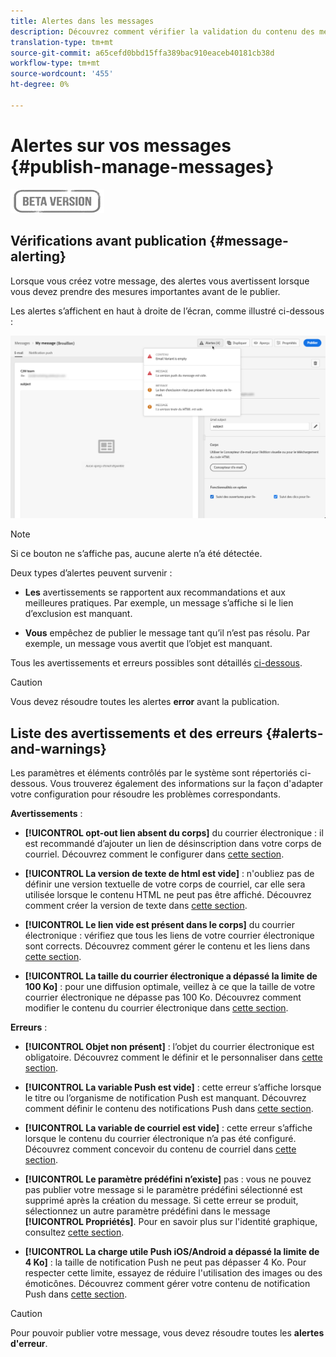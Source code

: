 ```yaml
---
title: Alertes dans les messages
description: Découvrez comment vérifier la validation du contenu des messages et résoudre les problèmes
translation-type: tm+mt
source-git-commit: a65cefd0bbd15ffa389bac910eaceb40181cb38d
workflow-type: tm+mt
source-wordcount: '455'
ht-degree: 0%

---
```


# Alertes sur vos messages {#publish-manage-messages}

![](assets/do-not-localize/badge.png)

## Vérifications avant publication {#message-alerting}

Lorsque vous créez votre message, des alertes vous avertissent lorsque vous devez prendre des mesures importantes avant de le publier.

Les alertes s’affichent en haut à droite de l’écran, comme illustré ci-dessous :

![](assets/message-alerts.png)

>[!NOTE]
>
>Si ce bouton ne s’affiche pas, aucune alerte n’a été détectée.

Deux types d’alertes peuvent survenir :

* **Les** avertissements se rapportent aux recommandations et aux meilleures pratiques. Par exemple, un message s’affiche si le lien d’exclusion est manquant.

* **Vous** empêchez de publier le message tant qu’il n’est pas résolu. Par exemple, un message vous avertit que l’objet est manquant.

Tous les avertissements et erreurs possibles sont détaillés [ci-dessous](#alerts-and-warnings).

>[!CAUTION]
>
> Vous devez résoudre toutes les alertes **error** avant la publication.

## Liste des avertissements et des erreurs {#alerts-and-warnings}

Les paramètres et éléments contrôlés par le système sont répertoriés ci-dessous. Vous trouverez également des informations sur la façon d&#39;adapter votre configuration pour résoudre les problèmes correspondants.

**Avertissements** :

* **[!UICONTROL opt-out lien absent du corps]** du courrier électronique : il est recommandé d’ajouter un lien de désinscription dans votre corps de courriel. Découvrez comment le configurer dans [cette section](consent.md).

* **[!UICONTROL La version de texte de html est vide]** : n&#39;oubliez pas de définir une version textuelle de votre corps de courriel, car elle sera utilisée lorsque le contenu HTML ne peut pas être affiché. Découvrez comment créer la version de texte dans [cette section](create-email-content.md#generate-text-version).

* **[!UICONTROL Le lien vide est présent dans le corps]** du courrier électronique : vérifiez que tous les liens de votre courrier électronique sont corrects. Découvrez comment gérer le contenu et les liens dans [cette section](create-email-content.md).

* **[!UICONTROL La taille du courrier électronique a dépassé la limite de 100 Ko]** : pour une diffusion optimale, veillez à ce que la taille de votre courrier électronique ne dépasse pas 100 Ko. Découvrez comment modifier le contenu du courrier électronique dans [cette section](create-email-content.md).

**Erreurs** :

* **[!UICONTROL Objet non présent]** : l’objet du courrier électronique est obligatoire. Découvrez comment le définir et le personnaliser dans [cette section](configure-email.md).

   <!--HTML is empty when Amp HTML is present-->

* **[!UICONTROL La variable Push est vide]** : cette erreur s’affiche lorsque le titre ou l’organisme de notification Push est manquant. Découvrez comment définir le contenu des notifications Push dans [cette section](configure-push.md).

* **[!UICONTROL La variable de courriel est vide]** : cette erreur s’affiche lorsque le contenu du courrier électronique n’a pas été configuré. Découvrez comment concevoir du contenu de courriel dans [cette section](design-emails.md).

* **[!UICONTROL Le paramètre prédéfini n’existe]** pas : vous ne pouvez pas publier votre message si le paramètre prédéfini sélectionné est supprimé après la création du message. Si cette erreur se produit, sélectionnez un autre paramètre prédéfini dans le message **[!UICONTROL Propriétés]**. Pour en savoir plus sur l&#39;identité graphique, consultez [cette section](configuration/about-subdomain-delegation.md).

* **[!UICONTROL La charge utile Push iOS/Android a dépassé la limite de 4 Ko]** : la taille de notification Push ne peut pas dépasser 4 Ko. Pour respecter cette limite, essayez de réduire l&#39;utilisation des images ou des émoticônes. Découvrez comment gérer votre contenu de notification Push dans [cette section](configure-push.md).

>[!CAUTION]
>
> Pour pouvoir publier votre message, vous devez résoudre toutes les **alertes d&#39;erreur**.

<!--Other issues can stop publication such as:
* The push notification title is empty-->
